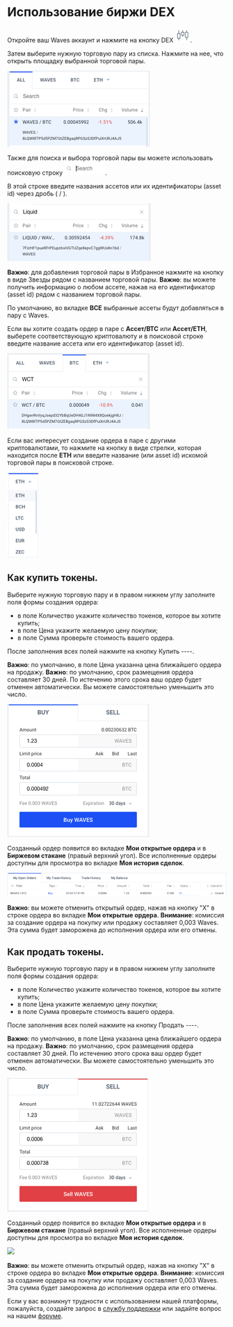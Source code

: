 # Использование биржи DEX

Откройте ваш Waves аккаунт и нажмите на кнопку DEX ![](/_assets/dex_01.png).

Затем выберите нужную торговую пару из списка. Нажмите на нее, что открыть площадку выбранной торговой пары.

![](/_assets/dex_02.png)

Также для поиска и выбора торговой пары вы можете использовать поисковую строку  ![](/_assets/dex_03.png).

В этой строке введите названия ассетов или их идентификаторы (asset id) через дробь ( / ).

![](/_assets/dex_04.png)

**Важно**: для добавления торговой пары в Избранное нажмите на кнопку в виде Звезды рядом с названием торговой пары.
**Важно**: вы можете получить информацию о любом ассете, нажав на его идентификатор (asset id) рядом с названием торговой пары.

По умолчанию, во вкладке **ВСЕ** выбранные ассеты будут добавляться в пару с Waves.

Если вы хотите создать ордер в паре с **Ассет/BTC** или **Ассет/ETH**, выберете соответствующую криптовалюту и в поисковой строке введите название ассета или его идентификатор (asset id).

![](/_assets/dex_05.png)

Если вас интересует создание ордера в паре с другими криптовалютами, то нажмите на кнопку в виде стрелки, которая находится после **ETH** или введите название (или asset id) искомой торговой пары в поисковой строке.

![](/_assets/dex_05_1.png)

## **Как купить токены**.

Выберите нужную торговую пару и в правом нижнем углу заполните поля формы создания ордера:

- в поле Количество укажите количество токенов, которое вы хотите купить;
- в поле Цена укажите желаемую цену покупки;
- в поле Сумма проверьте стоимость вашего ордера.

После заполнения всех полей нажмите на кнопку Купить ----.

**Важно**: по умолчанию, в поле Цена указанна цена ближайшего ордера на продажу.
**Важно**: по умолчанию, срок размещения ордера составляет 30 дней. По истечению этого срока ваш ордер будет отменен автоматически. Вы можете самостоятельно уменьшить это число.

![](/_assets/dex_06.png)

Созданный ордер появится во вкладке **Мои открытые ордера** и в **Биржевом стакане** (правый верхний угол).
Все исполненные ордеры доступны для просмотра во вкладке **Моя история сделок**.

![](/_assets/dex_06_1.png)

**Важно**: вы можете отменить открытый ордер, нажав на кнопку "X" в строке ордера во вкладке **Мои открытые ордера**.
**Внимание**: комиссия за создание ордера на покупку или продажу составляет 0,003 Waves.
Эта сумма будет заморожена до исполнения ордера или его отмены.

## **Как продать токены**.

Выберите нужную торговую пару и в правом нижнем углу заполните поля формы создания ордера:

- в поле Количество укажите количество токенов, которое вы хотите купить;
- в поле Цена укажите желаемую цену покупки;
- в поле Сумма проверьте стоимость вашего ордера.

После заполнения всех полей нажмите на кнопку Продать ----.

**Важно**: по умолчанию, в поле Цена указанна цена ближайшего ордера на продажу.
**Важно**: по умолчанию, срок размещения ордера составляет 30 дней. По истечению этого срока ваш ордер будет отменен автоматически. Вы можете самостоятельно уменьшить это число.

![](/_assets/dex_09.png)

Созданный ордер появится во вкладке **Мои открытые ордера** и в **Биржевом стакане** (правый верхний угол).
Все исполненные ордеры доступны для просмотра во вкладке **Моя история сделок**.

![](/_assets/dex_09_1.png)

**Важно**: вы можете отменить открытый ордер, нажав на кнопку "X" в строке ордера во вкладке **Мои открытые ордера**.
**Внимание**: комиссия за создание ордера на покупку или продажу составляет 0,003 Waves.
Эта сумма будет заморожена до исполнения ордера или его отмены.

Если у вас возникнут трудности с использованием нашей платформы, пожалуйста, создайте запрос в [службу поддержки](https://support.wavesplatform.com/) или задайте вопрос на нашем [форуме](https://forum.wavesplatform.com/).
